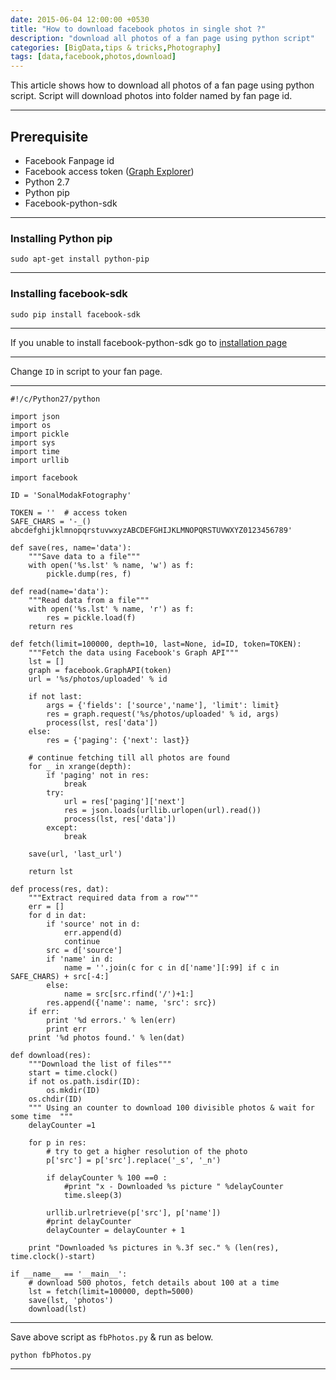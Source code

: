 ```yaml
---
date: 2015-06-04 12:00:00 +0530
title: "How to download facebook photos in single shot ?"
description: "download all photos of a fan page using python script"
categories: [BigData,tips & tricks,Photography]
tags: [data,facebook,photos,download]
---
```


This article shows how to download all photos of a fan page using python script.
Script will download photos into folder named by fan page id.

------------------

**Prerequisite**
------------------

* Facebook Fanpage id
* Facebook access token ([Graph Explorer](https://developers.facebook.com/tools/explorer/ "Get access token from Facebook Graph explorer"))
* Python 2.7
* Python pip
* Facebook-python-sdk

------------------

### **Installing Python pip**
```shell
sudo apt-get install python-pip
```

--------------------

### **Installing facebook-sdk**
```shell
sudo pip install facebook-sdk
```

--------------------
If you unable to install facebook-python-sdk go to [installation page](https://facebook-sdk.readthedocs.io/en/latest/install.html)

---------------------

Change ``` ID ```  in script to your fan page.

---------------------

    #!/c/Python27/python

    import json
    import os
    import pickle
    import sys
    import time
    import urllib

    import facebook

    ID = 'SonalModakFotography'

    TOKEN = ''  # access token
    SAFE_CHARS = '-_() abcdefghijklmnopqrstuvwxyzABCDEFGHIJKLMNOPQRSTUVWXYZ0123456789'

    def save(res, name='data'):
        """Save data to a file"""
        with open('%s.lst' % name, 'w') as f:
            pickle.dump(res, f)

    def read(name='data'):
        """Read data from a file"""
        with open('%s.lst' % name, 'r') as f:
            res = pickle.load(f)
        return res

    def fetch(limit=100000, depth=10, last=None, id=ID, token=TOKEN):
        """Fetch the data using Facebook's Graph API"""
        lst = []
        graph = facebook.GraphAPI(token)
        url = '%s/photos/uploaded' % id

        if not last:
            args = {'fields': ['source','name'], 'limit': limit}
            res = graph.request('%s/photos/uploaded' % id, args)
            process(lst, res['data'])
        else:
            res = {'paging': {'next': last}}

        # continue fetching till all photos are found
        for _ in xrange(depth):
            if 'paging' not in res:
                break
            try:
                url = res['paging']['next']
                res = json.loads(urllib.urlopen(url).read())
                process(lst, res['data'])
            except:
                break

        save(url, 'last_url')

        return lst

    def process(res, dat):
        """Extract required data from a row"""
        err = []
        for d in dat:
            if 'source' not in d:
                err.append(d)
                continue
            src = d['source']
            if 'name' in d:
                name = ''.join(c for c in d['name'][:99] if c in SAFE_CHARS) + src[-4:]
            else:
                name = src[src.rfind('/')+1:]
            res.append({'name': name, 'src': src})
        if err:
            print '%d errors.' % len(err)
            print err
        print '%d photos found.' % len(dat)

    def download(res):
        """Download the list of files"""
        start = time.clock()
        if not os.path.isdir(ID):
            os.mkdir(ID)
        os.chdir(ID)
        """ Using an counter to download 100 divisible photos & wait for some time  """
        delayCounter =1

        for p in res:
            # try to get a higher resolution of the photo
            p['src'] = p['src'].replace('_s', '_n')

            if delayCounter % 100 ==0 :
                #print "x - Downloaded %s picture " %delayCounter
                time.sleep(3)

            urllib.urlretrieve(p['src'], p['name'])
            #print delayCounter
            delayCounter = delayCounter + 1

        print "Downloaded %s pictures in %.3f sec." % (len(res), time.clock()-start)

    if __name__ == '__main__':
        # download 500 photos, fetch details about 100 at a time
        lst = fetch(limit=100000, depth=5000)
        save(lst, 'photos')
        download(lst)


-------------------------------

Save above script as ``` fbPhotos.py ``` & run as below.

```
python fbPhotos.py
```

-------------------------------
